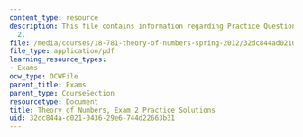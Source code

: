```yaml
---
content_type: resource
description: This file contains information regarding Practice Questions for Midterm
  2.
file: /media/courses/18-781-theory-of-numbers-spring-2012/32dc844ad021043629e6744d22663b31_MIT18_871S12_practExam2Sol.pdf
file_type: application/pdf
learning_resource_types:
- Exams
ocw_type: OCWFile
parent_title: Exams
parent_type: CourseSection
resourcetype: Document
title: Theory of Numbers, Exam 2 Practice Solutions
uid: 32dc844a-d021-0436-29e6-744d22663b31
---
```

